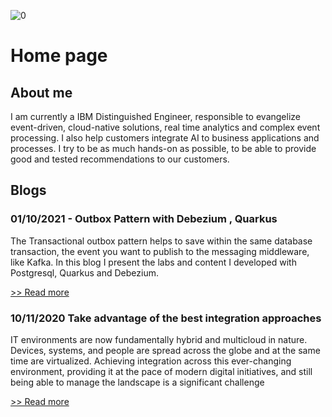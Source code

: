 ![0](./images/banner.jpg)

# Home page

## About me

I am currently a IBM Distinguished Engineer, responsible to evangelize event-driven, cloud-native solutions, real time analytics and complex event processing. I also help customers integrate AI to business applications and processes. I try to be as much hands-on as possible, to be able to provide good and tested recommendations to our customers.

## Blogs


### 01/10/2021 - Outbox Pattern with Debezium , Quarkus

The Transactional outbox pattern helps to save within the same database transaction, the event you want to publish to the messaging middleware, like Kafka. In this blog I present the labs and content I developed with Postgresql, Quarkus and Debezium.

[>> Read more](/blogs/01-10-21)


### 10/11/2020 Take advantage of the best integration approaches

IT environments are now fundamentally hybrid and multicloud in nature. Devices, systems, and people are spread across the globe and at the same time are virtualized. Achieving integration across this ever-changing environment, providing it at the pace of modern digital initiatives, and still being able to manage the landscape is a significant challenge

[>> Read more](/blogs/10-11-20)